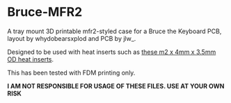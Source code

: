 # Bruce-MFR2
A tray mount 3D printable mfr2-styled case for a Bruce the Keyboard PCB, layout by whydobearsxplod and PCB by jlw_.  

Designed to be used with heat inserts such as [these m2 x 4mm x 3.5mm OD heat inserts](https://www.amazon.com/gp/product/B09MCWWL9L/ref=ppx_yo_dt_b_search_asin_title?ie=UTF8&psc=1).

This has been tested with FDM printing only.

**I AM NOT RESPONSIBLE FOR USAGE OF THESE FILES. USE AT YOUR OWN RISK**
